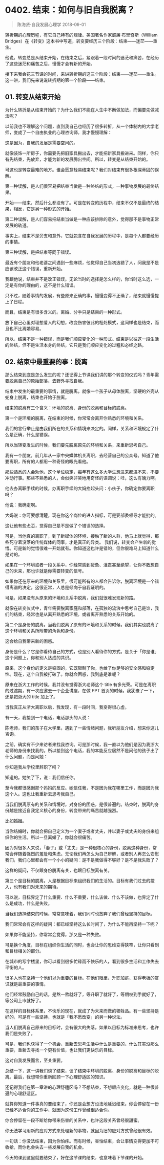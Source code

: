 # 0402. 结束：如何与旧自我脱离？
> 陈海贤·自我发展心理学
2018-09-01

转折期的心理历程，有它自己特有的规律。美国著名作家威廉·布里奇斯（William Bridges）在《转变》这本书中写道，转变要经历三个阶段：结束——迷茫——重生。

他说，转变总是从结束开始，在结束之后，紧跟着一段时间的迷茫和痛苦，在经历了这些迷茫和痛苦之后，慢慢才会有新的开始。

接下来我会花三节课的时间，来讲转折期的这三个阶段：结束——迷茫——重生。这一讲，我们先来说说转折期的第一个阶段——结束。

## 01. 转变从结束开始

为什么转折是从结束开始的？为什么我们不能在人生中不断做加法，而偏要先做减法呢？

以前我也不理解这个问题，直到我自己也经历了很多转折，从一个体制内的大学老师，变成了一个自由执业的心理咨询师，我才慢慢理解：

这是因为，自我的发展是需要空间的。

就像装饰一所房子，你需要先把旧家具搬出去，才能把新家具搬进来。同样，你只有先结束，先放弃，才能为新的发展腾出空间。所以，转变是从结束开始的。

可这也是转变最难的地方。谁会愿意轻易结束呢？我们对结束有很多根深蒂固的误解。

第一种误解，是人们很容易把结束当做是一种终结的形式，一种事物发展的最终结果。

开始——结束，然后什么都没有了。可是在转变的历程中，结束不仅不是最终的结果，相反，它是另一种形式的开始。

第二种误解，是人们容易把结束当做是一种应该排除的意外，觉得那不是事物正常发展的轨道。

事实上，结束不是旁支和意外，它就包含在自我发展的历程中，是每个人都要经历的事情。

第三种误解，是把结束等同于错误。

最近有个朋友和他老婆之间遇到一些麻烦，他觉得自己当初选错了人，问我是不是应该改正这个错误，重新开始。

我跟他说，结束并不是改正错误。无论当时的选择是怎么样的，你当时这么选，一定是有你的理由的，这不是什么错误。

只不过，随着事情的发展，有些原来正确的事，慢慢变得不正确了，结束就慢慢提上了日程。

而且，结束是有很多含义的。离婚、分手只是结束的一种形式。

放下自己心里对理想爱人的幻想，改变伤害彼此的相处模式，这同样也是结束，而且也不比离婚容易。

所以，结束不是一种错误，而是我们顺应变化的一种形式。结束是以往这一段生活的终结，但不是生活本身的终结，它只是我们顺应变化的过程和必经之路。

## 02. 结束中最重要的事：脱离

那么结束到底是怎么发生的呢？还记得上节课我们讲的那个转变的仪式吗？青年需要脱离自己的原始部落，去野外寻找自我。

结束中发生的最重要的事情，就是脱离。就像一个孩子从母体脱离，坚硬的外壳从蛇身上脱离，结束也开始于脱离。

结束的脱离有三个含义：环境的脱离、身份的脱离和目标的脱离。

第一个是环境的脱离，在结束的时候，你常常会离开你熟悉的环境和关系。

我们的言行举止是由我们所在的关系和情境来决定的。同样，关系和环境规定了什么是正确，什么是错误。

所以当转变发生的时候，我们要先脱离原先的环境和关系，来重新思考自己。

我有一个朋友，前几年从一家中央媒体机关离职，去经营自己的公众号。知道了他要离职，所有的人都用一种奇怪的眼光看他。

那些熟悉的人会劝他，这个单位稳定，每年有这么多大学生想进来都进不来，不要冲动行事。那些不熟悉的人，会似笑非笑地用奇怪的语调说：哇，这么有魄力啊。

他去办离职手续的时候，办离职手续的大妈抬起头问：小伙子，你确定你要离职吗？

他说：我确定啊。

大妈说：你可要想清楚，现在你这个岗位的进人指标，可是要部委领导才能批的。

这让他有些忐忑，觉得自己是不是做了个错误的选择。

可是，当他真的离职了，到了新媒体的环境，接触了新的人群，他马上就觉得，那些死守着没落的传统媒体的同事，才是真正的异类。
我们说，转变会产生新的觉悟。可是新的觉悟很难一开始就有。你知道这也许是错的，但你很难马上知道什么是对的。

如果在一个环境或者一段关系中，你经常感到疲惫、沮丧甚至绝望，让你不敢想自己的未来，那也许就是你需要转变的信号。

如果你还在原来的环境和关系里，很可能所有的人都会告诉你，脱离环境是一个错得离谱的决定。这很正常，人总是倾向于自我证明的。

可是，如果没有从原来的环境和关系中脱离，我们就很难发现新的路。

就像在转变仪式中，青年需要脱离家庭和部落，在孤独的流浪中思考自己是谁，我们的结束，经常也是从离开熟悉的环境，或者离开熟悉的关系开始的。

第二个是身份的脱离，当我们脱离了原有的环境和关系的时候，我们其实也脱离了这个环境和关系所附带的角色和身份。

这会给自我带来新的困惑。

身份是什么？它是你看待自己的方式，也是别人看待你的方式。是关于「你是谁」这个问题上，你和别人达成的共识。

原来，这个身份的定义是稳固的，它既限制了你，也给了你足够的安全感和稳定性。现在，这个自我被打破了。你就会困惑，我到底是谁呢？

原来在浙大工作的时候，我并没有觉得浙大老师这个 title 有多光荣。可是在离职的过渡期，有一次应邀去一个企业讲座，在做 PPT 首页的时候，我犹豫了一下，还是把浙大的 title 加上了。

当我真正从浙大离职以后，我发现，有一段时间，我变得很心虚。

有一天，我接到一个电话，电话那头的人说：

陈老师，我们的孩子在大学里，遇到了一些情绪问题，我听朋友介绍，想来你这儿咨询。

之前，确实有不少来访者来找我咨询。可是那时候，我一直以为他们是因为我浙大老师的身份来找我的。所以接到这个电话，我的本能反应居然不是问他的孩子出了什么问题，而是问她：

你知道我从学校里辞职了吗？

知道的。她笑了下，说：我们信任你。

至今我都很感谢那个妈妈的反应。她信任我，不是因为我在哪里工作，而是因为我这个人。这也让我重新去思考我自己。

当我们脱离原有的关系和情境时，对身份的困惑，是很普遍的。结束时，脱离的身份越是接近自我定义核心的身份，转变带来的痛苦就越强烈。

比如婚姻。

当你结婚时，你就会把自己定义为一个妻子或者丈夫，并以妻子或丈夫的身份来组织你的生活。所以一旦离婚了，你就会很痛苦。

因为对很多人来说，「妻子」或「丈夫」是一种很核心的身份，脱离这种身份，常常会伴随着强烈的羞耻和焦虑。无论我们再怎么为自己辩解，或者别人再怎么安慰我们，我们心里都会有一个小小的疑问：是不是我做得不够好？是不是我失败了？

这样的疑问，不仅跟身份脱离有关，也跟目标脱离有关。

第三个是目标的脱离，人是根据目标来组织我们的生活的。目标有我们过去的投入，也有我们对未来的期待。

可以说，目标界定了什么重要、什么不重要，什么该做、什么不该做，也界定了什么是成功，什么是失败。

当我们选择结束的时候，常常意味着，我们同时也放弃了我们曾经坚持的目标。

我们常常会有这样的疑问：都已经坚持这么长时间了，为什么不能再坚持一下呢？

如果你不能坚持，你常常会觉得，那又是一种失败。

可是换个角度，目标在组织你生活的同时，也会让你的思维变得狭窄，让你只看到和目标相关的部分。

在城市的写字楼里，你可以看到很多忙碌而不快乐的人，看到很多生活和工作失去平衡的人。

很多人也在坚持一个他们以为重要的目标。在他们眼里，升职加薪、获得老板的赏识就是最重要的事情。

他们经常鼓励自己的话，是熬一熬就好了，等升职了就好了，等期权到手就好了，等公司上市就好了。

在这样的目标体系里，不快乐的现在，就成了为未来而做的牺牲品。有一些坚持是好的，可是有一些坚持，也就是「我不愿改变」的另一种说法。

当人们脱离自己原来的目标时，会有很大的失落。如果以目标为标准来思考，也许我们是失败了。

可是，我们也获得了一个机会，重新去思考生活中什么是重要的，什么其实没那么重要，重新去寻找一个更有价值，也让我们更快乐的目标。

这对自我发展而言，至关重要。

总结一下，这一讲我们谈了结束，谈了结束中环境的脱离、身份的脱离和目标的脱离。最后，我想带你重新回顾一下心理舒适区的知识。

还记得我们在第一章讲的心理舒适区吗？不想结束，不想顺应变化，就是一种很普遍的心理舒适区。

就算你知道一件事真的要结束了，你还是会想方设法地延迟结束，你会停留在一份已经不适合你的工作中，就因为这份工作曾经很适合你。

你会停留在一段不断给你带来伤害的关系中，也许这段关系曾经很甜蜜。

你无法学习用新的应对方式来处理新的事物，就因为旧的应对方式曾经很有效。

一句话：你没法结束，因为你怕疼。而有时候，害怕结束，会让事情变得更加不可收拾，而你也会失去一些发展自我的机会。

今天的课到这里就要结束了，好在这节课的结束，也意味着下节课的开始。


